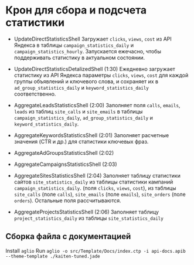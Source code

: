 # Крон для сбора и подсчета статистики

* UpdateDirectStatisticsShell
Загружает `clicks`, `views`, `cost` из API Яндекса в таблицы `campaign_statistics_daily` и `campaign_statistics_hourly`.
Запускается ежечасно, чтобы поддерживать статистику в актуальном состоянии.

* UpdateDirectStatisticsDetalizedShell (1:30)
Ежедневно загружает статистику из API Яндекса параметры `clicks`, `views`, `cost` для каждой группы объявлений и ключевого слова, и сохраняет их в `ad_group_statistics_daily` и `keyword_statistics_daily` соответственно.

* AggregateLeadsStatisticsShell (2:00)
Заполняет поля `calls`, `emails`, `leads` из таблиц `site_calls` и `site_emails` в таблицы
`campaign_statistics_daily`, `ad_group_statistics_daily` и `keyword_statistics_daily`.

* AggregateKeywordsStatisticsShell (2:01)
Заполняет расчетные значения (CTR и др.) для статистики ключевых фраз.

* AggregateAdGroupsStatisticsShell (2:02)

* AggregateCampaignsStatisticsShell (2:03)

* AggregateSitesStatisticsShell (2:04)
Заполняет таблицу статистики сайтов `site_statistics_daily` из таблицы статистики кампаний `campaign_statistics_daily`.
(поля `clicks`, `views`, `cost`), из таблицы `site_calls` (поле `calls`), `site_emails` (поле `emails`),
`site_orders` (поле `orders`). Остальные поля рассчитываются.

* AggregateProjectsStatisticsShell (2:06)
Заполняет таблицу `project_statistics_daily` из таблицы `site_statistics_daily`

## Сборка файла с документацией

Install `aglio`
Run `aglio -o src/Template/Docs/index.ctp -i api-docs.apib --theme-template ./kaiten-tuned.jade`
